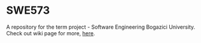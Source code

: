 # SWE573
A repository for the term project - Software Engineering Bogazici University.
<br> Check out wiki page for more, <a href="https://github.com/eniscoban/swe573/wiki">here</a>.

